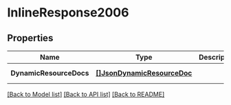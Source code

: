 # InlineResponse2006

## Properties
Name | Type | Description | Notes
------------ | ------------- | ------------- | -------------
**DynamicResourceDocs** | [**[]JsonDynamicResourceDoc**](JsonDynamicResourceDoc.md) |  | [default to null]

[[Back to Model list]](../README.md#documentation-for-models) [[Back to API list]](../README.md#documentation-for-api-endpoints) [[Back to README]](../README.md)


